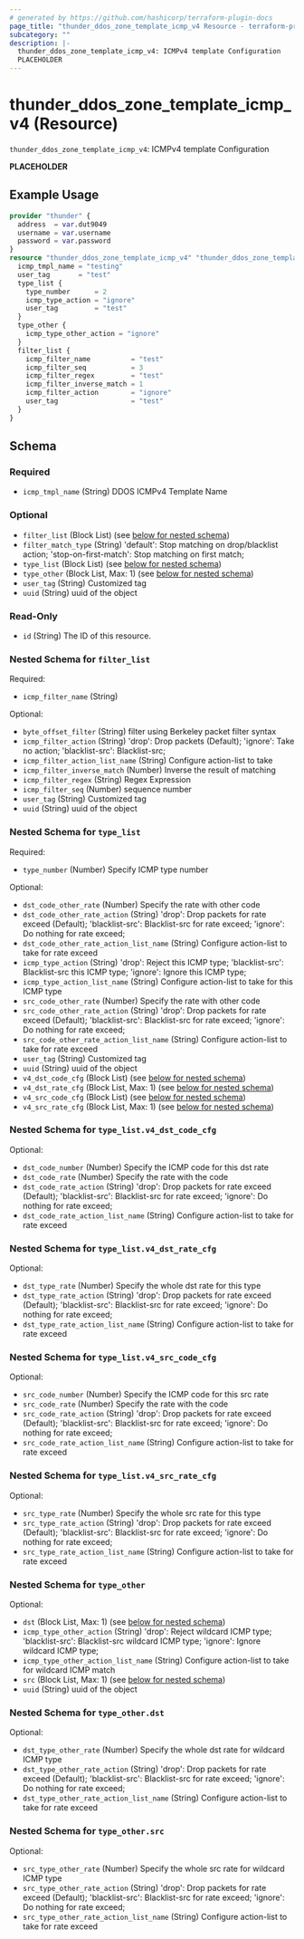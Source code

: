 ```yaml
---
# generated by https://github.com/hashicorp/terraform-plugin-docs
page_title: "thunder_ddos_zone_template_icmp_v4 Resource - terraform-provider-thunder"
subcategory: ""
description: |-
  thunder_ddos_zone_template_icmp_v4: ICMPv4 template Configuration
  PLACEHOLDER
---
```


# thunder_ddos_zone_template_icmp_v4 (Resource)

`thunder_ddos_zone_template_icmp_v4`: ICMPv4 template Configuration

__PLACEHOLDER__

## Example Usage

```terraform
provider "thunder" {
  address  = var.dut9049
  username = var.username
  password = var.password
}
resource "thunder_ddos_zone_template_icmp_v4" "thunder_ddos_zone_template_icmp_v4" {
  icmp_tmpl_name = "testing"
  user_tag       = "test"
  type_list {
    type_number      = 2
    icmp_type_action = "ignore"
    user_tag         = "test"
  }
  type_other {
    icmp_type_other_action = "ignore"
  }
  filter_list {
    icmp_filter_name          = "test"
    icmp_filter_seq           = 3
    icmp_filter_regex         = "test"
    icmp_filter_inverse_match = 1
    icmp_filter_action        = "ignore"
    user_tag                  = "test"
  }
}
```

<!-- schema generated by tfplugindocs -->
## Schema

### Required

- `icmp_tmpl_name` (String) DDOS ICMPv4 Template Name

### Optional

- `filter_list` (Block List) (see [below for nested schema](#nestedblock--filter_list))
- `filter_match_type` (String) 'default': Stop matching on drop/blacklist action; 'stop-on-first-match': Stop matching on first match;
- `type_list` (Block List) (see [below for nested schema](#nestedblock--type_list))
- `type_other` (Block List, Max: 1) (see [below for nested schema](#nestedblock--type_other))
- `user_tag` (String) Customized tag
- `uuid` (String) uuid of the object

### Read-Only

- `id` (String) The ID of this resource.

<a id="nestedblock--filter_list"></a>
### Nested Schema for `filter_list`

Required:

- `icmp_filter_name` (String)

Optional:

- `byte_offset_filter` (String) filter using Berkeley packet filter syntax
- `icmp_filter_action` (String) 'drop': Drop packets (Default); 'ignore': Take no action; 'blacklist-src': Blacklist-src;
- `icmp_filter_action_list_name` (String) Configure action-list to take
- `icmp_filter_inverse_match` (Number) Inverse the result of matching
- `icmp_filter_regex` (String) Regex Expression
- `icmp_filter_seq` (Number) sequence number
- `user_tag` (String) Customized tag
- `uuid` (String) uuid of the object


<a id="nestedblock--type_list"></a>
### Nested Schema for `type_list`

Required:

- `type_number` (Number) Specify ICMP type number

Optional:

- `dst_code_other_rate` (Number) Specify the rate with other code
- `dst_code_other_rate_action` (String) 'drop': Drop packets for rate exceed (Default); 'blacklist-src': Blacklist-src for rate exceed; 'ignore': Do nothing for rate exceed;
- `dst_code_other_rate_action_list_name` (String) Configure action-list to take for  rate exceed
- `icmp_type_action` (String) 'drop': Reject this ICMP type; 'blacklist-src': Blacklist-src this ICMP type; 'ignore': Ignore this ICMP type;
- `icmp_type_action_list_name` (String) Configure action-list to take for this ICMP type
- `src_code_other_rate` (Number) Specify the rate with other code
- `src_code_other_rate_action` (String) 'drop': Drop packets for rate exceed (Default); 'blacklist-src': Blacklist-src for rate exceed; 'ignore': Do nothing for rate exceed;
- `src_code_other_rate_action_list_name` (String) Configure action-list to take for  rate exceed
- `user_tag` (String) Customized tag
- `uuid` (String) uuid of the object
- `v4_dst_code_cfg` (Block List) (see [below for nested schema](#nestedblock--type_list--v4_dst_code_cfg))
- `v4_dst_rate_cfg` (Block List, Max: 1) (see [below for nested schema](#nestedblock--type_list--v4_dst_rate_cfg))
- `v4_src_code_cfg` (Block List) (see [below for nested schema](#nestedblock--type_list--v4_src_code_cfg))
- `v4_src_rate_cfg` (Block List, Max: 1) (see [below for nested schema](#nestedblock--type_list--v4_src_rate_cfg))

<a id="nestedblock--type_list--v4_dst_code_cfg"></a>
### Nested Schema for `type_list.v4_dst_code_cfg`

Optional:

- `dst_code_number` (Number) Specify the ICMP code for this dst rate
- `dst_code_rate` (Number) Specify the rate with the code
- `dst_code_rate_action` (String) 'drop': Drop packets for rate exceed (Default); 'blacklist-src': Blacklist-src for rate exceed; 'ignore': Do nothing for rate exceed;
- `dst_code_rate_action_list_name` (String) Configure action-list to take for rate exceed


<a id="nestedblock--type_list--v4_dst_rate_cfg"></a>
### Nested Schema for `type_list.v4_dst_rate_cfg`

Optional:

- `dst_type_rate` (Number) Specify the whole dst rate for this type
- `dst_type_rate_action` (String) 'drop': Drop packets for rate exceed (Default); 'blacklist-src': Blacklist-src for rate exceed; 'ignore': Do nothing for rate exceed;
- `dst_type_rate_action_list_name` (String) Configure action-list to take for rate exceed


<a id="nestedblock--type_list--v4_src_code_cfg"></a>
### Nested Schema for `type_list.v4_src_code_cfg`

Optional:

- `src_code_number` (Number) Specify the ICMP code for this src rate
- `src_code_rate` (Number) Specify the rate with the code
- `src_code_rate_action` (String) 'drop': Drop packets for rate exceed (Default); 'blacklist-src': Blacklist-src for rate exceed; 'ignore': Do nothing for rate exceed;
- `src_code_rate_action_list_name` (String) Configure action-list to take for rate exceed


<a id="nestedblock--type_list--v4_src_rate_cfg"></a>
### Nested Schema for `type_list.v4_src_rate_cfg`

Optional:

- `src_type_rate` (Number) Specify the whole src rate for this type
- `src_type_rate_action` (String) 'drop': Drop packets for rate exceed (Default); 'blacklist-src': Blacklist-src for rate exceed; 'ignore': Do nothing for rate exceed;
- `src_type_rate_action_list_name` (String) Configure action-list to take for rate exceed



<a id="nestedblock--type_other"></a>
### Nested Schema for `type_other`

Optional:

- `dst` (Block List, Max: 1) (see [below for nested schema](#nestedblock--type_other--dst))
- `icmp_type_other_action` (String) 'drop': Reject wildcard ICMP type; 'blacklist-src': Blacklist-src wildcard ICMP type; 'ignore': Ignore wildcard ICMP type;
- `icmp_type_other_action_list_name` (String) Configure action-list to take for wildcard ICMP match
- `src` (Block List, Max: 1) (see [below for nested schema](#nestedblock--type_other--src))
- `uuid` (String) uuid of the object

<a id="nestedblock--type_other--dst"></a>
### Nested Schema for `type_other.dst`

Optional:

- `dst_type_other_rate` (Number) Specify the whole dst rate for wildcard ICMP type
- `dst_type_other_rate_action` (String) 'drop': Drop packets for rate exceed (Default); 'blacklist-src': Blacklist-src for rate exceed; 'ignore': Do nothing for rate exceed;
- `dst_type_other_rate_action_list_name` (String) Configure action-list to take for rate exceed


<a id="nestedblock--type_other--src"></a>
### Nested Schema for `type_other.src`

Optional:

- `src_type_other_rate` (Number) Specify the whole src rate for wildcard ICMP type
- `src_type_other_rate_action` (String) 'drop': Drop packets for rate exceed (Default); 'blacklist-src': Blacklist-src for rate exceed; 'ignore': Do nothing for rate exceed;
- `src_type_other_rate_action_list_name` (String) Configure action-list to take for rate exceed


